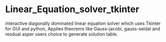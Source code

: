 # Linear_Equation_solver_tkinter
interactive diagonally dominated linear equation solver which uses Tkinter for GUI and python, Applies theorems like Gauss-jacobi, gauss-seidal and resdual asper users choice to generate solution table.
